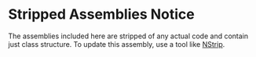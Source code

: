 # Stripped Assemblies Notice
The assemblies included here are stripped of any actual code and contain just class structure. To update this assembly, use a tool like [NStrip](https://github.com/bbepis/NStrip).